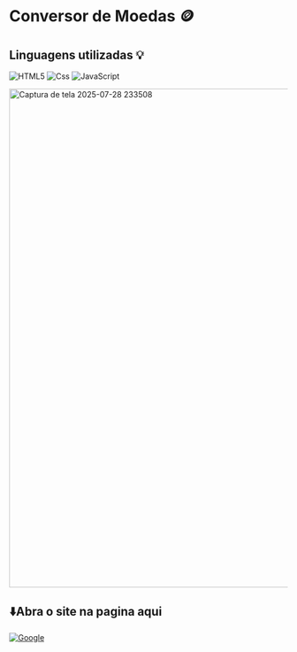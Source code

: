 <h1>Conversor de Moedas 🪙</h1>

<h2>Linguagens utilizadas 💡</h2>

![HTML5](https://img.shields.io/badge/html5-%23E34F26.svg?style=for-the-badge&logo=html5&logoColor=white)
![Css](https://img.shields.io/badge/CSS-663399.svg?style=for-the-badge&logo=CSS&logoColor=white)
![JavaScript](https://img.shields.io/badge/javascript-%23323330.svg?style=for-the-badge&logo=javascript&logoColor=%23F7DF1E)

<img width="1912" height="901" alt="Captura de tela 2025-07-28 233508" src="https://github.com/user-attachments/assets/b7fde80f-e5c4-409d-8b27-a8836b3bb3d9" />

  <h2>⬇️Abra o site na pagina aqui </h2> 
  
<a href=https://joao-mateus-martins.github.io/Conversor-de-moedas/>![Google](https://img.shields.io/badge/google-4285F4?style=for-the-badge&logo=google&logoColor=white)</a>
